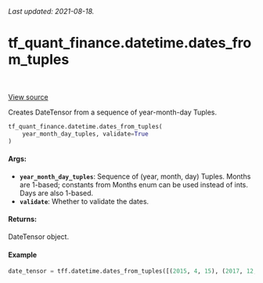 <!--
This file is generated by a tool. Do not edit directly.
For open-source contributions the docs will be updated automatically.
-->

*Last updated: 2021-08-18.*

<div itemscope itemtype="http://developers.google.com/ReferenceObject">
<meta itemprop="name" content="tf_quant_finance.datetime.dates_from_tuples" />
<meta itemprop="path" content="Stable" />
</div>

# tf_quant_finance.datetime.dates_from_tuples

<!-- Insert buttons and diff -->

<table class="tfo-notebook-buttons tfo-api" align="left">
</table>

<a target="_blank" href="https://github.com/google/tf-quant-finance/blob/master/tf_quant_finance/datetime/date_tensor.py">View source</a>



Creates DateTensor from a sequence of year-month-day Tuples.

```python
tf_quant_finance.datetime.dates_from_tuples(
    year_month_day_tuples, validate=True
)
```



<!-- Placeholder for "Used in" -->


#### Args:


* <b>`year_month_day_tuples`</b>: Sequence of (year, month, day) Tuples. Months are
  1-based; constants from Months enum can be used instead of ints. Days are
  also 1-based.
* <b>`validate`</b>: Whether to validate the dates.


#### Returns:

DateTensor object.


#### Example

```python
date_tensor = tff.datetime.dates_from_tuples([(2015, 4, 15), (2017, 12, 30)])
```